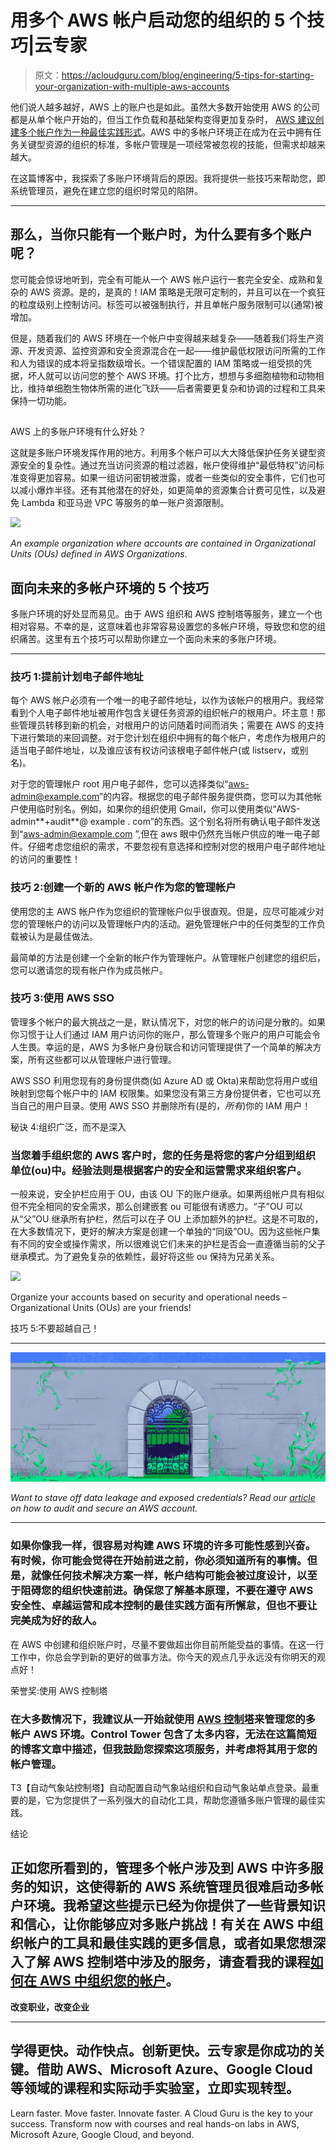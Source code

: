 # 用多个 AWS 帐户启动您的组织的 5 个技巧|云专家

> 原文：<https://acloudguru.com/blog/engineering/5-tips-for-starting-your-organization-with-multiple-aws-accounts>

他们说人越多越好，AWS 上的账户也是如此。虽然大多数开始使用 AWS 的公司都是从单个帐户开始的，但当工作负载和基础架构变得更加复杂时， [AWS 建议创建多个帐户作为一种最佳实践形式](https://aws.amazon.com/organizations/getting-started/best-practices/)。AWS 中的多帐户环境正在成为在云中拥有任务关键型资源的组织的标准，多帐户管理是一项经常被忽视的技能，但需求却越来越大。

在这篇博客中，我探索了多账户环境背后的原因。我将提供一些技巧来帮助您，即系统管理员，避免在建立您的组织时常见的陷阱。

* * *

## 那么，当你只能有一个账户时，为什么要有多个账户呢？

您可能会惊讶地听到，完全有可能从一个 AWS 帐户运行一套完全安全、成熟和复杂的 AWS 资源。是的，是真的！IAM 策略是无限可定制的，并且可以在一个疯狂的粒度级别上控制访问。标签可以被强制执行，并且单帐户服务限制可以(通常)被增加。

但是，随着我们的 AWS 环境在一个帐户中变得越来越复杂——随着我们将生产资源、开发资源、监控资源和安全资源混合在一起——维护最低权限访问所需的工作和人为错误的成本将呈指数级增长。一个错误配置的 IAM 策略或一组受损的凭据，坏人就可以访问您的整个 AWS 环境。打个比方，想想与多细胞植物和动物相比，维持单细胞生物体所需的进化飞跃——后者需要更复杂和协调的过程和工具来保持一切功能。

## 
AWS 上的多账户环境有什么好处？

这就是多账户环境发挥作用的地方。利用多个帐户可以大大降低保护任务关键型资源安全的复杂性。通过充当访问资源的粗过滤器，帐户使得维护“最低特权”访问标准变得更加容易。如果一组访问密钥被泄露，或者一些类似的安全事件，它们也可以减小爆炸半径。还有其他潜在的好处，如更简单的资源集合计费可见性，以及避免 Lambda 和亚马逊 VPC 等服务的单一账户资源限制。

![](img/33cb1ff7424f7c27691d6c93dbac8544.png)

*An example organization where accounts are contained in Organizational Units (OUs) defined in AWS Organizations*.

## 面向未来的多帐户环境的 5 个技巧

多账户环境的好处显而易见。由于 AWS 组织和 AWS 控制塔等服务，建立一个也相对容易。不幸的是，这意味着也非常容易设置您的多帐户环境，导致您和您的组织痛苦。这里有五个技巧可以帮助你建立一个面向未来的多账户环境。

* * *

### 技巧 1:提前计划电子邮件地址

每个 AWS 帐户必须有一个唯一的电子邮件地址，以作为该帐户的根用户。我经常看到个人电子邮件地址被用作包含关键任务资源的组织帐户的根用户。坏主意！那些管理员转移到新的机会，对根用户的访问随着时间而消失；需要在 AWS 的支持下进行繁琐的来回调整。对于您计划在组织中拥有的每个帐户，考虑作为根用户的适当电子邮件地址，以及谁应该有权访问该根电子邮件帐户(或 listserv，或别名)。

对于您的管理帐户 root 用户电子邮件，您可以选择类似“aws-admin@example.com”的内容。根据您的电子邮件服务提供商，您可以为其他帐户使用临时别名。例如，如果你的组织使用 Gmail，你可以使用类似“AWS-admin**+audit**@ example . com”的东西。这个别名将所有确认电子邮件发送到“aws-admin@example.com ”,但在 aws 眼中仍然充当帐户供应的唯一电子邮件。仔细考虑您组织的需求，不要忽视有意选择和控制对您的根用户电子邮件地址的访问的重要性！

### 技巧 2:创建一个新的 AWS 帐户作为您的管理帐户

使用您的主 AWS 帐户作为您组织的管理帐户似乎很直观。但是，应尽可能减少对您的管理帐户的访问以及管理帐户内的活动。避免管理帐户中的任何类型的工作负载被认为是最佳做法。

最简单的方法是创建一个全新的帐户作为管理帐户。从管理帐户创建您的组织后，您可以邀请您的现有帐户作为成员帐户。

### 技巧 3:使用 AWS SSO

管理多个帐户的最大挑战之一是，默认情况下，对您的帐户的访问是分散的。如果你习惯于让人们通过 IAM 用户访问你的账户，那么管理多个账户的用户可能会令人生畏。幸运的是，AWS 为多帐户身份联合和访问管理提供了一个简单的解决方案，所有这些都可以从管理帐户进行管理。

AWS SSO 利用您现有的身份提供商(如 Azure AD 或 Okta)来帮助您将用户或组映射到您每个帐户中的 IAM 权限集。如果您没有第三方身份提供者，它也可以充当自己的用户目录。使用 AWS SSO 并删除所有(是的，*所有*)你的 IAM 用户！

秘诀 4:组织广泛，而不是深入

### 当您着手组织您的 AWS 客户时，您的任务是将您的客户分组到组织单位(ou)中。经验法则是根据客户的**安全和运营需求**来组织客户。

一般来说，安全护栏应用于 OU，由该 OU 下的账户继承。如果两组帐户具有相似但不完全相同的安全需求，那么创建嵌套 ou 可能很有诱惑力。“子”OU 可以从“父”OU 继承所有护栏，然后可以在子 OU 上添加额外的护栏。这是不可取的，在大多数情况下，更好的解决方案是创建一个单独的“同级”OU。因为这些帐户集有不同的安全或操作需求，所以很难说它们未来的护栏是否会一直遵循当前的父子继承模式。为了避免复杂的依赖性，最好将这些 ou 保持为兄弟关系。

![](img/2ef37247b56f78b88e60c15c903815f5.png)

Organize your accounts based on security and operational needs – Organizational Units (OUs) are your friends!

技巧 5:不要超越自己！

* * *

![Audit and Secure Your AWS Account](img/e39115bb9b3398272400ee3f4b083913.png)

*Want to stave off data leakage and exposed credentials? Read our [article](https://acloudguru.com/blog/engineering/how-to-audit-and-secure-an-aws-account) on how to audit and secure an AWS account.*

* * *

### 如果你像我一样，很容易对构建 AWS 环境的许多可能性感到兴奋。有时候，你可能会觉得在开始前进之前，你必须知道所有的事情。但是，就像任何技术解决方案一样，帐户结构可能会被过度设计，以至于阻碍您的组织快速前进。确保您了解基本原理，不要在遵守 AWS 安全性、卓越运营和成本控制的最佳实践方面有所懈怠，但也不要让完美成为好的敌人。

在 AWS 中创建和组织账户时，尽量不要做超出你目前所能受益的事情。在这一行工作中，你总会学到新的更好的做事方法。你今天的观点几乎永远没有你明天的观点好！

荣誉奖:使用 AWS 控制塔

### 在大多数情况下，我建议从一开始就使用 [AWS 控制塔](https://aws.amazon.com/controltower/)来管理您的多帐户 AWS 环境。Control Tower 包含了太多内容，无法在这篇简短的博客文章中描述，但我鼓励您探索这项服务，并考虑将其用于您的帐户管理。
T3【自动气象站控制塔】自动配置自动气象站组织和自动气象站单点登录。最重要的是，它为您提供了一系列强大的自动化工具，帮助您遵循多账户管理的最佳实践。

结论

## 正如您所看到的，管理多个帐户涉及到 AWS 中许多服务的知识，这使得新的 AWS 系统管理员很难启动多帐户环境。我希望这些提示已经为你提供了一些背景知识和信心，让你能够应对多账户挑战！有关在 AWS 中组织帐户的工具和最佳实践的更多信息，或者如果您想深入了解 AWS 控制塔中涉及的服务，请查看我的课程[如何在 AWS 中组织您的帐户](https://learn.acloud.guru/course/how-to-organize-your-accounts-in-aws/overview)。

**改变职业，改变企业**

* * *

## 学得更快。动作快点。创新更快。云专家是你成功的关键。借助 AWS、Microsoft Azure、Google Cloud 等领域的课程和实际动手实验室，立即实现转型。

Learn faster. Move faster. Innovate faster. A Cloud Guru is the key to your success. Transform now with courses and real hands-on labs in AWS, Microsoft Azure, Google Cloud, and beyond.